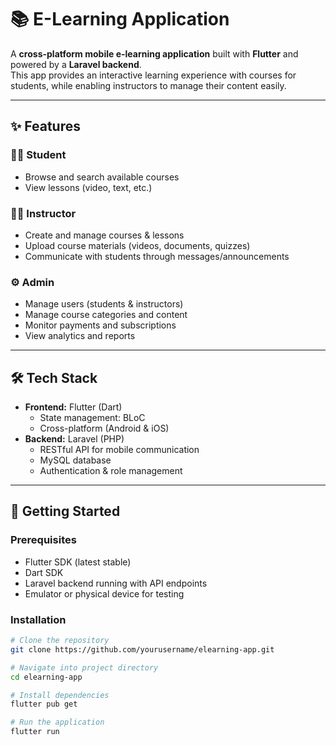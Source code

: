 
# 📚 E-Learning Application  

A **cross-platform mobile e-learning application** built with **Flutter** and powered by a **Laravel backend**.  
This app provides an interactive learning experience with courses for students, while enabling instructors to manage their content easily.  

---

## ✨ Features  

### 👨‍🎓 Student  
- Browse and search available courses  
- View lessons (video, text, etc.) 

### 👩‍🏫 Instructor  
- Create and manage courses & lessons  
- Upload course materials (videos, documents, quizzes)  
- Communicate with students through messages/announcements  

### ⚙️ Admin  
- Manage users (students & instructors)  
- Manage course categories and content  
- Monitor payments and subscriptions  
- View analytics and reports  

---

## 🛠️ Tech Stack  

- **Frontend:** Flutter (Dart)  
  - State management: BLoC 
  - Cross-platform (Android & iOS)  
- **Backend:** Laravel (PHP)  
  - RESTful API for mobile communication  
  - MySQL database  
  - Authentication & role management  

---

## 🚀 Getting Started  

### Prerequisites  
- Flutter SDK (latest stable)  
- Dart SDK  
- Laravel backend running with API endpoints  
- Emulator or physical device for testing  

### Installation  

```bash
# Clone the repository
git clone https://github.com/yourusername/elearning-app.git

# Navigate into project directory
cd elearning-app

# Install dependencies
flutter pub get

# Run the application
flutter run
